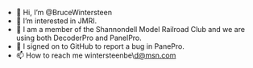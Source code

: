 - 👋 Hi, I’m @BruceWintersteen
- 👀 I’m interested in JMRI.
- 🌱 I am a member of the Shannondell Model Railroad Club and we are using both DecoderPro and PanelPro.
- 💞️ I signed on to GitHub to report a bug in PanePro.
- 📫 How to reach me wintersteenbe\d@msn.com

<!---
BruceWintersteen/BruceWintersteen is a ✨ special ✨ repository because its `README.md` (this file) appears on your GitHub profile.
You can click the Preview link to take a look at your changes.
--->
